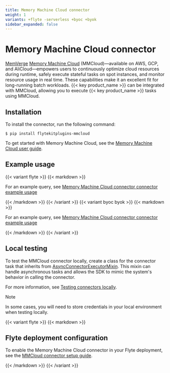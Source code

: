 ```yaml
---
title: Memory Machine Cloud connector
weight: 1
variants: +flyte -serverless +byoc +byok
sidebar_expanded: false
---
```


# Memory Machine Cloud connector

[MemVerge](https://memverge.com/) [Memory Machine Cloud](https://www.mmcloud.io/) (MMCloud)—available on AWS, GCP, and AliCloud—empowers users to continuously optimize cloud resources during runtime, safely execute stateful tasks on spot instances, and monitor resource usage in real time. These capabilities make it an excellent fit for long-running batch workloads. {{< key product_name >}} can be integrated with MMCloud, allowing you to execute {{< key product_name >}} tasks using MMCloud.

## Installation

To install the connector, run the following command:

```shell
$ pip install flytekitplugins-mmcloud
```

To get started with Memory Machine Cloud, see the [Memory Machine Cloud user guide](https://docs.memverge.com/MMCloud/latest/User%20Guide/about).

## Example usage

{{< variant flyte >}}
{{< markdown >}}

For an example query, see [Memory Machine Cloud connector connector example usage](./mmcloud-connector-example-usage)

{{< /markdown >}}
{{< /variant >}}
{{< variant byoc byok >}}
{{< markdown >}}

For an example query, see [Memory Machine Cloud connector connector example usage](./mmcloud-connector-example-usage-union)

{{< /markdown >}}
{{< /variant >}}

## Local testing

To test the MMCloud connector locally, create a class for the connector task that inherits from
[AsyncConnectorExecutorMixin](https://github.com/flyteorg/flytekit/blob/1bc8302bb7a6cf4c7048a7f93627ee25fc6b88c4/flytekit/extend/backend/base_connector.py#L354).
This mixin can handle asynchronous tasks and allows the SDK to mimic the system's behavior in calling the connector.

For more information, see [Testing connectors locally](../#testing-your-connector-locally).

> [!NOTE]
> In some cases, you will need to store credentials in your local environment when testing locally.

{{< variant flyte >}}
{{< markdown >}}

## Flyte deployment configuration

To enable the Memory Machine Cloud connector in your Flyte deployment, see the [MMCloud connector setup guide](../../../deployment/flyte-connectors/mmcloud).

{{< /markdown >}}
{{< /variant >}}
